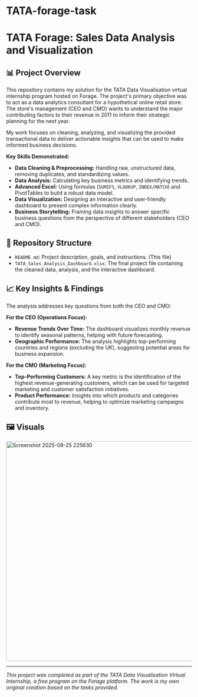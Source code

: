 # TATA-forage-task
# TATA Forage: Sales Data Analysis and Visualization

## 📊 Project Overview

This repository contains my solution for the TATA Data Visualisation virtual internship program hosted on Forage. The project's primary objective was to act as a data analytics consultant for a hypothetical online retail store. The store's management (CEO and CMO) wants to understand the major contributing factors to their revenue in 2011 to inform their strategic planning for the next year.

My work focuses on cleaning, analyzing, and visualizing the provided transactional data to deliver actionable insights that can be used to make informed business decisions.

**Key Skills Demonstrated:**
* **Data Cleaning & Preprocessing:** Handling raw, unstructured data, removing duplicates, and standardizing values.
* **Data Analysis:** Calculating key business metrics and identifying trends.
* **Advanced Excel:** Using formulas (`SUMIFS`, `VLOOKUP`, `INDEX/MATCH`) and PivotTables to build a robust data model.
* **Data Visualization:** Designing an interactive and user-friendly dashboard to present complex information clearly.
* **Business Storytelling:** Framing data insights to answer specific business questions from the perspective of different stakeholders (CEO and CMO).

## 📁 Repository Structure

* `README.md`: Project description, goals, and instructions. (This file)
* `TATA_Sales_Analysis_Dashboard.xlsx`: The final project file containing the cleaned data, analysis, and the interactive dashboard.


## 📈 Key Insights & Findings

The analysis addresses key questions from both the CEO and CMO:

**For the CEO (Operations Focus):**
* **Revenue Trends Over Time:** The dashboard visualizes monthly revenue to identify seasonal patterns, helping with future forecasting.
* **Geographic Performance:** The analysis highlights top-performing countries and regions (excluding the UK), suggesting potential areas for business expansion.

**For the CMO (Marketing Focus):**
* **Top-Performing Customers:** A key metric is the identification of the highest revenue-generating customers, which can be used for targeted marketing and customer satisfaction initiatives.
* **Product Performance:** Insights into which products and categories contribute most to revenue, helping to optimize marketing campaigns and inventory.

## 🖼️ Visuals

<img width="1046" height="597" alt="Screenshot 2025-08-25 225630" src="https://github.com/user-attachments/assets/d7381f3a-4c68-4b78-8bde-e390b2f4ee3e" />

---
_This project was completed as part of the TATA Data Visualisation Virtual Internship, a free program on the Forage platform. The work is my own original creation based on the tasks provided._
